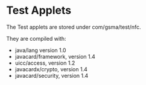 # Test Applets

The Test applets are stored under com/gsma/test/nfc.

They are compiled with:

- java/lang version 1.0
- javacard/framework, version 1.4
- uicc/access, version 1.2
- javacardx/crypto, version 1.4
- javacard/security, version 1.4
